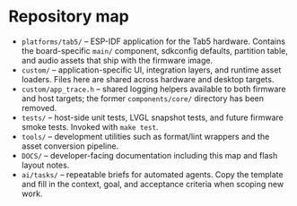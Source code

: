 # Repository map

- `platforms/tab5/` – ESP-IDF application for the Tab5 hardware. Contains the
  board-specific `main/` component, sdkconfig defaults, partition table, and
  audio assets that ship with the firmware image.
- `custom/` – application-specific UI, integration layers, and runtime asset
  loaders. Files here are shared across hardware and desktop targets.
- `custom/app_trace.h` – shared logging helpers available to both firmware and
  host targets; the former `components/core/` directory has been removed.
- `tests/` – host-side unit tests, LVGL snapshot tests, and future firmware
  smoke tests. Invoked with `make test`.
- `tools/` – development utilities such as format/lint wrappers and the asset
  conversion pipeline.
- `DOCS/` – developer-facing documentation including this map and flash layout
  notes.
- `ai/tasks/` – repeatable briefs for automated agents. Copy the template and
  fill in the context, goal, and acceptance criteria when scoping new work.
